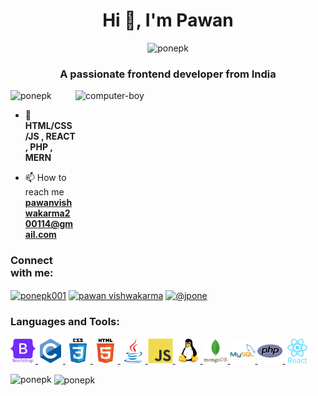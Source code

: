 <h1 align="center">Hi 👋, I'm Pawan</h1>
 <p align="center" ><img  src="" alt="ponepk" height="250" width="400" /></p>
<h3 align="center">A passionate frontend developer from India</h3>

<img src="https://guruprasad.codes/_next/image?url=%2F_next%2Fstatic%2Fmedia%2Fcoder.41289687.gif&w=750&q=75" align="right" alt="computer-boy" width="400" height="300" />


<p align="left"> <img src="https://komarev.com/ghpvc/?username=ponepk&label=Profile%20views&color=0e75b6&style=flat" alt="ponepk" /> </p>

- 🌱  **HTML/CSS/JS , REACT , PHP , MERN**

- 📫 How to reach me **pawanvishwakarma200114@gmail.com**

<h3 align="left">Connect with me:</h3>
<p align="left" justify="space-evenly" >
<a href="https://twitter.com/ponepk001" target="blank"><img align="center" src="https://raw.githubusercontent.com/rahuldkjain/github-profile-readme-generator/master/src/images/icons/Social/twitter.svg" alt="ponepk001" height="30" width="40"  /></a>
<a href="https://linkedin.com/in/pawan vishwakarma" target="blank"><img align="center" src="https://raw.githubusercontent.com/rahuldkjain/github-profile-readme-generator/master/src/images/icons/Social/linked-in-alt.svg" alt="pawan vishwakarma" height="30" width="40"  /></a>
  <a href="https://app.netlify.com/teams/ponepk/overview" target="blank"><img align="center" src="https://logowik.com/content/uploads/images/netlify-new-20234970.logowik.com.webp" alt="@jpone" height="30" width="40" /></a>
</p>

<h3 align="left">Languages and Tools:</h3>
<p align="left"> <a href="https://getbootstrap.com" target="_blank" rel="noreferrer"> <img src="https://raw.githubusercontent.com/devicons/devicon/master/icons/bootstrap/bootstrap-plain-wordmark.svg" alt="bootstrap" width="40" height="40"/> </a> <a href="https://www.cprogramming.com/" target="_blank" rel="noreferrer"> <img src="https://raw.githubusercontent.com/devicons/devicon/master/icons/c/c-original.svg" alt="c" width="40" height="40"/> </a> <a href="https://www.w3schools.com/css/" target="_blank" rel="noreferrer"> <img src="https://raw.githubusercontent.com/devicons/devicon/master/icons/css3/css3-original-wordmark.svg" alt="css3" width="40" height="40"/> </a> <a href="https://www.w3.org/html/" target="_blank" rel="noreferrer"> <img src="https://raw.githubusercontent.com/devicons/devicon/master/icons/html5/html5-original-wordmark.svg" alt="html5" width="40" height="40"/> </a> <a href="https://www.java.com" target="_blank" rel="noreferrer"> <img src="https://raw.githubusercontent.com/devicons/devicon/master/icons/java/java-original.svg" alt="java" width="40" height="40"/> </a> <a href="https://developer.mozilla.org/en-US/docs/Web/JavaScript" target="_blank" rel="noreferrer"> <img src="https://raw.githubusercontent.com/devicons/devicon/master/icons/javascript/javascript-original.svg" alt="javascript" width="40" height="40"/> </a> <a href="https://www.linux.org/" target="_blank" rel="noreferrer"> <img src="https://raw.githubusercontent.com/devicons/devicon/master/icons/linux/linux-original.svg" alt="linux" width="40" height="40"/> </a> <a href="https://www.mongodb.com/" target="_blank" rel="noreferrer"> <img src="https://raw.githubusercontent.com/devicons/devicon/master/icons/mongodb/mongodb-original-wordmark.svg" alt="mongodb" width="40" height="40"/> </a> <a href="https://www.mysql.com/" target="_blank" rel="noreferrer"> <img src="https://raw.githubusercontent.com/devicons/devicon/master/icons/mysql/mysql-original-wordmark.svg" alt="mysql" width="40" height="40"/> </a> <a href="https://www.php.net" target="_blank" rel="noreferrer"> <img src="https://raw.githubusercontent.com/devicons/devicon/master/icons/php/php-original.svg" alt="php" width="40" height="40"/> </a> <a href="https://reactjs.org/" target="_blank" rel="noreferrer"> <img src="https://raw.githubusercontent.com/devicons/devicon/master/icons/react/react-original-wordmark.svg" alt="react" width="40" height="40"/> </a> </p>

<p><img align="left" src="https://github-readme-stats.vercel.app/api/top-langs?username=ponepk&show_icons=true&locale=en&layout=compact" alt="ponepk" /></p>

<p>&nbsp;<img align="center" src="https://github-readme-stats.vercel.app/api?username=ponepk&show_icons=true&locale=en" alt="ponepk" /></p>



